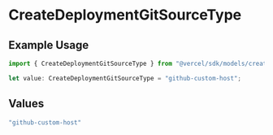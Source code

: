 # CreateDeploymentGitSourceType

## Example Usage

```typescript
import { CreateDeploymentGitSourceType } from "@vercel/sdk/models/createdeploymentop.js";

let value: CreateDeploymentGitSourceType = "github-custom-host";
```

## Values

```typescript
"github-custom-host"
```
